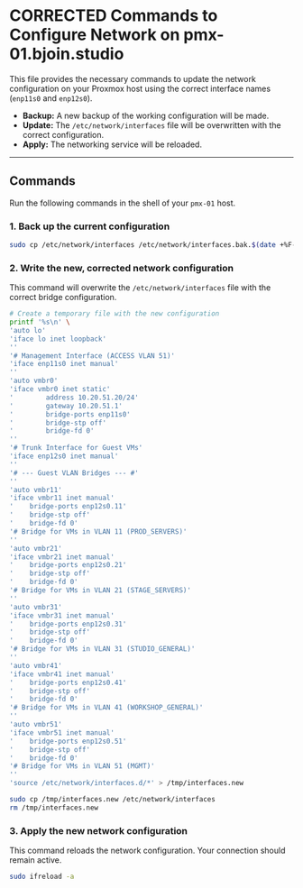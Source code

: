 # CORRECTED Commands to Configure Network on pmx-01.bjoin.studio

This file provides the necessary commands to update the network configuration on your Proxmox host using the correct interface names (`enp11s0` and `enp12s0`).

- **Backup:** A new backup of the working configuration will be made.
- **Update:** The `/etc/network/interfaces` file will be overwritten with the correct configuration.
- **Apply:** The networking service will be reloaded.

---

## Commands

Run the following commands in the shell of your `pmx-01` host.

### 1. Back up the current configuration

```bash
sudo cp /etc/network/interfaces /etc/network/interfaces.bak.$(date +%F-%H-%M-%S)
```

### 2. Write the new, corrected network configuration

This command will overwrite the `/etc/network/interfaces` file with the correct bridge configuration.

```bash
# Create a temporary file with the new configuration
printf '%s\n' \
'auto lo'
'iface lo inet loopback'
''
'# Management Interface (ACCESS VLAN 51)'
'iface enp11s0 inet manual'
''
'auto vmbr0'
'iface vmbr0 inet static'
'        address 10.20.51.20/24'
'        gateway 10.20.51.1'
'        bridge-ports enp11s0'
'        bridge-stp off'
'        bridge-fd 0'
''
'# Trunk Interface for Guest VMs'
'iface enp12s0 inet manual'
''
'# --- Guest VLAN Bridges --- #'
''
'auto vmbr11'
'iface vmbr11 inet manual'
'    bridge-ports enp12s0.11'
'    bridge-stp off'
'    bridge-fd 0'
'# Bridge for VMs in VLAN 11 (PROD_SERVERS)'
''
'auto vmbr21'
'iface vmbr21 inet manual'
'    bridge-ports enp12s0.21'
'    bridge-stp off'
'    bridge-fd 0'
'# Bridge for VMs in VLAN 21 (STAGE_SERVERS)'
''
'auto vmbr31'
'iface vmbr31 inet manual'
'    bridge-ports enp12s0.31'
'    bridge-stp off'
'    bridge-fd 0'
'# Bridge for VMs in VLAN 31 (STUDIO_GENERAL)'
''
'auto vmbr41'
'iface vmbr41 inet manual'
'    bridge-ports enp12s0.41'
'    bridge-stp off'
'    bridge-fd 0'
'# Bridge for VMs in VLAN 41 (WORKSHOP_GENERAL)'
''
'auto vmbr51'
'iface vmbr51 inet manual'
'    bridge-ports enp12s0.51'
'    bridge-stp off'
'    bridge-fd 0'
'# Bridge for VMs in VLAN 51 (MGMT)'
''
'source /etc/network/interfaces.d/*' > /tmp/interfaces.new

sudo cp /tmp/interfaces.new /etc/network/interfaces
rm /tmp/interfaces.new
```

### 3. Apply the new network configuration

This command reloads the network configuration. Your connection should remain active.

```bash
sudo ifreload -a
```
